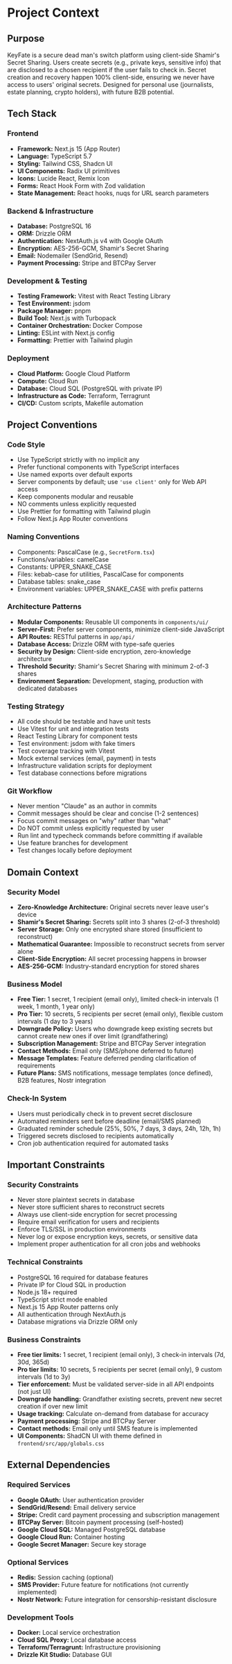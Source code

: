 # Project Context

## Purpose

KeyFate is a secure dead man's switch platform using client-side Shamir's Secret Sharing. Users create secrets (e.g., private keys, sensitive info) that are disclosed to a chosen recipient if the user fails to check in. Secret creation and recovery happen 100% client-side, ensuring we never have access to users' original secrets. Designed for personal use (journalists, estate planning, crypto holders), with future B2B potential.

## Tech Stack

### Frontend
- **Framework:** Next.js 15 (App Router)
- **Language:** TypeScript 5.7
- **Styling:** Tailwind CSS, Shadcn UI
- **UI Components:** Radix UI primitives
- **Icons:** Lucide React, Remix Icon
- **Forms:** React Hook Form with Zod validation
- **State Management:** React hooks, nuqs for URL search parameters

### Backend & Infrastructure
- **Database:** PostgreSQL 16
- **ORM:** Drizzle ORM
- **Authentication:** NextAuth.js v4 with Google OAuth
- **Encryption:** AES-256-GCM, Shamir's Secret Sharing
- **Email:** Nodemailer (SendGrid, Resend)
- **Payment Processing:** Stripe and BTCPay Server

### Development & Testing
- **Testing Framework:** Vitest with React Testing Library
- **Test Environment:** jsdom
- **Package Manager:** pnpm
- **Build Tool:** Next.js with Turbopack
- **Container Orchestration:** Docker Compose
- **Linting:** ESLint with Next.js config
- **Formatting:** Prettier with Tailwind plugin

### Deployment
- **Cloud Platform:** Google Cloud Platform
- **Compute:** Cloud Run
- **Database:** Cloud SQL (PostgreSQL with private IP)
- **Infrastructure as Code:** Terraform, Terragrunt
- **CI/CD:** Custom scripts, Makefile automation

## Project Conventions

### Code Style
- Use TypeScript strictly with no implicit any
- Prefer functional components with TypeScript interfaces
- Use named exports over default exports
- Server components by default; use `'use client'` only for Web API access
- Keep components modular and reusable
- NO comments unless explicitly requested
- Use Prettier for formatting with Tailwind plugin
- Follow Next.js App Router conventions

### Naming Conventions
- Components: PascalCase (e.g., `SecretForm.tsx`)
- Functions/variables: camelCase
- Constants: UPPER_SNAKE_CASE
- Files: kebab-case for utilities, PascalCase for components
- Database tables: snake_case
- Environment variables: UPPER_SNAKE_CASE with prefix patterns

### Architecture Patterns
- **Modular Components:** Reusable UI components in `components/ui/`
- **Server-First:** Prefer server components, minimize client-side JavaScript
- **API Routes:** RESTful patterns in `app/api/`
- **Database Access:** Drizzle ORM with type-safe queries
- **Security by Design:** Client-side encryption, zero-knowledge architecture
- **Threshold Security:** Shamir's Secret Sharing with minimum 2-of-3 shares
- **Environment Separation:** Development, staging, production with dedicated databases

### Testing Strategy
- All code should be testable and have unit tests
- Use Vitest for unit and integration tests
- React Testing Library for component tests
- Test environment: jsdom with fake timers
- Test coverage tracking with Vitest
- Mock external services (email, payment) in tests
- Infrastructure validation scripts for deployment
- Test database connections before migrations

### Git Workflow
- Never mention "Claude" as an author in commits
- Commit messages should be clear and concise (1-2 sentences)
- Focus commit messages on "why" rather than "what"
- Do NOT commit unless explicitly requested by user
- Run lint and typecheck commands before committing if available
- Use feature branches for development
- Test changes locally before deployment

## Domain Context

### Security Model
- **Zero-Knowledge Architecture:** Original secrets never leave user's device
- **Shamir's Secret Sharing:** Secrets split into 3 shares (2-of-3 threshold)
- **Server Storage:** Only one encrypted share stored (insufficient to reconstruct)
- **Mathematical Guarantee:** Impossible to reconstruct secrets from server alone
- **Client-Side Encryption:** All secret processing happens in browser
- **AES-256-GCM:** Industry-standard encryption for stored shares

### Business Model
- **Free Tier:** 1 secret, 1 recipient (email only), limited check-in intervals (1 week, 1 month, 1 year only)
- **Pro Tier:** 10 secrets, 5 recipients per secret (email only), flexible custom intervals (1 day to 3 years)
- **Downgrade Policy:** Users who downgrade keep existing secrets but cannot create new ones if over limit (grandfathering)
- **Subscription Management:** Stripe and BTCPay Server integration
- **Contact Methods:** Email only (SMS/phone deferred to future)
- **Message Templates:** Feature deferred pending clarification of requirements
- **Future Plans:** SMS notifications, message templates (once defined), B2B features, Nostr integration

### Check-In System
- Users must periodically check in to prevent secret disclosure
- Automated reminders sent before deadline (email/SMS planned)
- Graduated reminder schedule (25%, 50%, 7 days, 3 days, 24h, 12h, 1h)
- Triggered secrets disclosed to recipients automatically
- Cron job authentication required for automated tasks

## Important Constraints

### Security Constraints
- Never store plaintext secrets in database
- Never store sufficient shares to reconstruct secrets
- Always use client-side encryption for secret processing
- Require email verification for users and recipients
- Enforce TLS/SSL in production environments
- Never log or expose encryption keys, secrets, or sensitive data
- Implement proper authentication for all cron jobs and webhooks

### Technical Constraints
- PostgreSQL 16 required for database features
- Private IP for Cloud SQL in production
- Node.js 18+ required
- TypeScript strict mode enabled
- Next.js 15 App Router patterns only
- All authentication through NextAuth.js
- Database migrations via Drizzle ORM only

### Business Constraints
- **Free tier limits:** 1 secret, 1 recipient (email only), 3 check-in intervals (7d, 30d, 365d)
- **Pro tier limits:** 10 secrets, 5 recipients per secret (email only), 9 custom intervals (1d to 3y)
- **Tier enforcement:** Must be validated server-side in all API endpoints (not just UI)
- **Downgrade handling:** Grandfather existing secrets, prevent new secret creation if over new limit
- **Usage tracking:** Calculate on-demand from database for accuracy
- **Payment processing:** Stripe and BTCPay Server
- **Contact methods:** Email only until SMS feature is implemented
- **UI Components:** ShadCN UI with theme defined in `frontend/src/app/globals.css`

## External Dependencies

### Required Services
- **Google OAuth:** User authentication provider
- **SendGrid/Resend:** Email delivery service
- **Stripe:** Credit card payment processing and subscription management
- **BTCPay Server:** Bitcoin payment processing (self-hosted)
- **Google Cloud SQL:** Managed PostgreSQL database
- **Google Cloud Run:** Container hosting
- **Google Secret Manager:** Secure key storage

### Optional Services
- **Redis:** Session caching (optional)
- **SMS Provider:** Future feature for notifications (not currently implemented)
- **Nostr Network:** Future integration for censorship-resistant disclosure

### Development Tools
- **Docker:** Local service orchestration
- **Cloud SQL Proxy:** Local database access
- **Terraform/Terragrunt:** Infrastructure provisioning
- **Drizzle Kit Studio:** Database GUI
